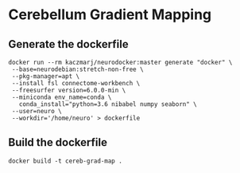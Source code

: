 # Cerebellum Gradient Mapping

## Generate the dockerfile
```
docker run --rm kaczmarj/neurodocker:master generate "docker" \
 --base=neurodebian:stretch-non-free \
 --pkg-manager=apt \
 --install fsl connectome-workbench \
 --freesurfer version=6.0.0-min \
 --miniconda env_name=conda \
   conda_install="python=3.6 nibabel numpy seaborn" \
 --user=neuro \
 --workdir='/home/neuro' > dockerfile
```

## Build the dockerfile
```
docker build -t cereb-grad-map .
```
